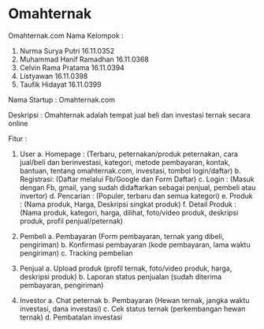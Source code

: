 # Omahternak
Omahternak.com
Nama Kelompok :

1. Nurma Surya Putri 16.11.0352
2. Muhammad Hanif Ramadhan 16.11.0368
3. Celvin Rama Pratama 16.11.0394
4. Listyawan 16.11.0398
5. Taufik Hidayat 16.11.0399

Nama Startup : Omahternak.com

Deskripsi :
Omahternak adalah tempat jual beli dan investasi ternak secara online

Fitur :
1. User
   a. Homepage : (Terbaru, peternakan/produk peternakan, cara jual/beli dan berinvestasi, kategori, metode pembayaran, kontak, bantuan, tentang omahternak.com, investasi, tombol login/daftar)
   b. Registrasi: (Daftar melalui Fb/Google dan Form Daftar)
   c. Login : (Masuk dengan Fb, gmail, yang sudah didaftarkan sebagai penjual, pembeli atau invertor)
   d. Pencarian : (Populer, terbaru dan semua kategori)
   e. Produk : (Nama produk, Harga, Deskripsi singkat produk)
   f. Detail Produk : (Nama produk, kategori, harga, dilihat, foto/video produk, deskripsi produk, profil penjual/peternak)
   
2. Pembeli
   a. Pembayaran (Form pembayaran, ternak yang dibeli, pengiriman)
   b. Konfirmasi pembayaran (kode pembayaran, lama waktu pengiriman)
   c. Tracking pembelian
3. Penjual
   a. Upload produk (profil ternak, foto/video produk, harga, deskripsi produk)
   b. Laporan status penjualan (sudah diterima pembayaran, pengiriman)
4. Investor
   a. Chat peternak
   b. Pembayaran (Hewan ternak, jangka waktu investasi, dana investasi)
   c. Cek status ternak (perkembangan hewan ternak)
   d. Pembatalan investasi
